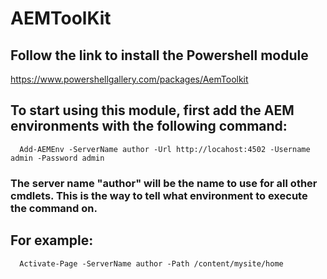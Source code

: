 # AEMToolKit

## Follow the link to install the Powershell module
https://www.powershellgallery.com/packages/AemToolkit

## To start using this module, first add the AEM environments with the following command:
```
  Add-AEMEnv -ServerName author -Url http://locahost:4502 -Username admin -Password admin
```
### The server name "author" will be the name to use for all other cmdlets. This is the way to tell what environment to execute the command on.

## For example:

```
  Activate-Page -ServerName author -Path /content/mysite/home
```
